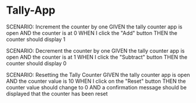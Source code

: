 # Tally-App

SCENARIO: Increment the counter by one
GIVEN the tally counter app is open
AND the counter is at 0
WHEN I click the "Add" button
THEN the counter should display 1
 

SCENARIO: Decrement the counter by one
GIVEN the tally counter app is open
AND the counter is at 1
WHEN I click the "Subtract" button
THEN the counter should display 0
 

SCENARIO: Resetting the Tally Counter
GIVEN the tally counter app is open
AND the counter value is 10
WHEN I click on the "Reset" button
THEN the counter value should change to 0
AND a confirmation message should be displayed that the counter has been reset